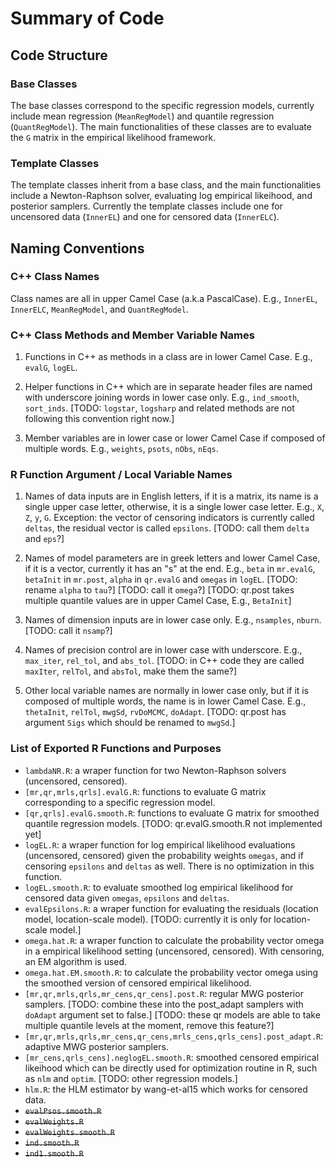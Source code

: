 # Summary of Code

## Code Structure

### Base Classes

The base classes correspond to the specific regression models, currently include mean regression (`MeanRegModel`) and quantile regression (`QuantRegModel`). The main functionalities of these classes are to evaluate the `G` matrix in the empirical likelihood framework. 

### Template Classes

The template classes inherit from a base class, and the main functionalities include a Newton-Raphson solver, evaluating log empirical likeihood, and posterior samplers. Currently the template classes include one for uncensored data (`InnerEL`) and one for censored data (`InnerELC`).

## Naming Conventions

### C++ Class Names

Class names are all in upper Camel Case (a.k.a PascalCase). E.g., `InnerEL`, `InnerELC`, `MeanRegModel`, and `QuantRegModel`.

### C++ Class Methods and Member Variable Names

1. Functions in C++ as methods in a class are in lower Camel Case. E.g., `evalG`, `logEL`.

2. Helper functions in C++ which are in separate header files are named with underscore joining words in lower case only. E.g., `ind_smooth`, `sort_inds`. [TODO: `logstar`, `logsharp` and related methods are not following this convention right now.]

3. Member variables are in lower case or lower Camel Case if composed of multiple words. E.g., `weights`, `psots`, `nObs`, `nEqs`.

### R Function Argument / Local Variable Names

1. Names of data inputs are in English letters, if it is a matrix, its name is a single upper case letter, otherwise, it is a single lower case letter. E.g., `X`, `Z`, `y`, `G`. Exception: the vector of censoring indicators is currently called `deltas`, the residual vector is called `epsilons`. [TODO: call them `delta` and `eps`?]

2. Names of model parameters are in greek letters and lower Camel Case, if it is a vector, currently it has an "s" at the end. E.g., `beta` in `mr.evalG`, `betaInit` in `mr.post`, `alpha` in `qr.evalG` and `omegas` in `logEL`. [TODO: rename `alpha` to `tau`?] [TODO: call it `omega`?] [TODO: qr.post takes multiple quantile values are in upper Camel Case, E.g., `BetaInit`]

3. Names of dimension inputs are in lower case only. E.g., `nsamples`, `nburn`. [TODO: call it `nsamp`?]

4. Names of precision control are in lower case with underscore. E.g., `max_iter`, `rel_tol`, and `abs_tol`. [TODO: in C++ code they are called `maxIter`, `relTol`, and `absTol`, make them the same?]

5. Other local variable names are normally in lower case only, but if it is composed of multiple words, the name is in lower Camel Case. E.g., `thetaInit`, `relTol`, `mwgSd`, `rvDoMCMC`, `doAdapt`. [TODO: qr.post has argument `Sigs` which should be renamed to `mwgSd`.]

### List of Exported R Functions and Purposes

* `lambdaNR.R`: a wraper function for two Newton-Raphson solvers (uncensored, censored).
* `[mr,qr,mrls,qrls].evalG.R`: functions to evaluate G matrix corresponding to a specific regression model.
* `[qr,qrls].evalG.smooth.R`: functions to evaluate G matrix for smoothed quantile regression models. [TODO: qr.evalG.smooth.R not implemented yet]
* `logEL.R`: a wraper function for log empirical likelihood evaluations (uncensored, censored) given the probability weights `omegas`, and if censoring `epsilons` and `deltas` as well. There is no optimization in this function.
* `logEL.smooth.R`: to evaluate smoothed log empirical likelihood for censored data given `omegas`, `epsilons` and `deltas`.
* `evalEpsilons.R`: a wraper function for evaluating the residuals (location model, location-scale model). [TODO: currently it is only for location-scale model.]
* `omega.hat.R`: a wraper function to calculate the probability vector omega in a empirical likelihood setting (uncensored, censored). With censoring, an EM algorithm is used. 
* `omega.hat.EM.smooth.R`: to calculate the probability vector omega using the smoothed version of censored empirical likelihood.
* `[mr,qr,mrls,qrls,mr_cens,qr_cens].post.R`: regular MWG posterior samplers. [TODO: combine these into the post_adapt samplers with `doAdapt` argument set to false.] [TODO: these qr models are able to take multiple quantile levels at the moment, remove this feature?]
* `[mr,qr,mrls,qrls,mr_cens,qr_cens,mrls_cens,qrls_cens].post_adapt.R`: adaptive MWG posterior samplers.
* `[mr_cens,qrls_cens].neglogEL.smooth.R`: smoothed censored empirical likeihood which can be directly used for optimization routine in R, such as `nlm` and `optim`. [TODO: other regression models.]
* `hlm.R`: the HLM estimator by wang-et-al15 which works for censored data. 
* ~~`evalPsos.smooth.R`~~
* ~~`evalWeights.R`~~
* ~~`evalWeights.smooth.R`~~
* ~~`ind.smooth.R`~~
* ~~`ind1.smooth.R`~~

